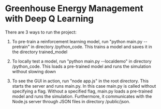 # Greenhouse Energy Management with Deep Q Learning

There are 3 ways to run the project:

1. To pre-train a reinforcement learning model, run "python main.py --pretrain" in directory /python_code.
This trains a model and saves it in the directory trained_model
  
2. To locally test a model, run "python main.py --localdemo" in directory /python_code.
This loads a pre-trained model and runs the simulation without slowing down

3. To see the GUI in action, run "node app.js" in the root directory.
This starts the server and runs main.py. In this case main.py is called without specifying a flag. Without a specified flag, main.py loads a pre-trained model and runs the simulation. Furthermore, it communicates with the Node.js server through JSON files in directory /public/json.
